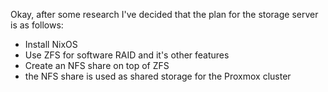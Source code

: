 
Okay, after some research I've decided that the plan for the storage server is as follows:
- Install NixOS
- Use ZFS for software RAID and it's other features
- Create an NFS share on top of ZFS
- the NFS share is used as shared storage for the Proxmox cluster